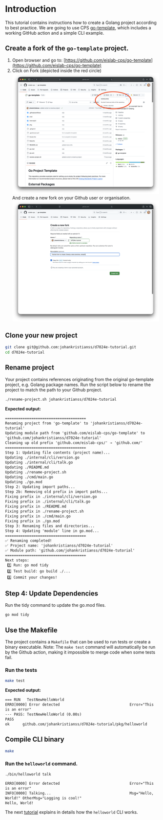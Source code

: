 # Introduction 
This tutorial contains instructions how to create a Golang project according to best practice. We are going to use CPS [go-template](https://github.com/eislab-cps/go-template), which includes a working GitHub action and a simple CLI example.

## Create a fork of the `go-template` project.
1. Open browser and go to: [https://github.com/eislab-cps/go-template](https://github.com/eislab-cps/go-template)
2. Click on Fork (depicted inside the red circle)
![fork](imgs/fork.png)
And create a new fork on your Github user or organisation.
![fork](imgs/new-fork.png)

## Clone your new project
```bash
git clone git@github.com:johankristianss/d7024e-tutorial.git
cd d7024e-tutorial
```

## Rename project
Your project contains references originating from the original go-template project, e.g. Golang package names. Run the script below to rename the project to match the path to your Github project.

```bash
./rename-project.sh johankristianss/d7024e-tutorial
```

**Expected output:**
```console
=====================================
Renaming project from 'go-template' to 'johankristianss/d7024e-tutorial'
Updating module path from 'github.com/eislab-cps/go-template' to 'github.com/johankristianss/d7024e-tutorial'
Cleaning up old prefix 'github.com/eislab-cps/' → 'github.com/'
=====================================
Step 1: Updating file contents (project name)...
Updating ./internal/cli/version.go
Updating ./internal/cli/talk.go
Updating ./README.md
Updating ./rename-project.sh
Updating ./cmd/main.go
Updating ./go.mod
Step 2: Updating import paths...
Step 2b: Removing old prefix in import paths...
Fixing prefix in ./internal/cli/version.go
Fixing prefix in ./internal/cli/talk.go
Fixing prefix in ./README.md
Fixing prefix in ./rename-project.sh
Fixing prefix in ./cmd/main.go
Fixing prefix in ./go.mod
Step 3: Renaming files and directories...
Step 4: Updating 'module' line in go.mod...
=====================================
✅ Renaming completed!
✅ Project name: 'johankristianss/d7024e-tutorial'
✅ Module path: 'github.com/johankristianss/d7024e-tutorial'
=====================================
Next steps:
 1️⃣ Run: go mod tidy
 2️⃣ Test build: go build ./...
 3️⃣ Commit your changes!
```

## Step 4: Update Dependencies
Run the tidy command to update the go.mod files.

```bash
go mod tidy
```

## Use the Makefile
The project contains a `Makefile` that can be used to run tests or create a binary executable.
Note: The `make test` command will automatically be run by the Github action, making it impossible to merge code when some tests fail.

### Run the tests

```bash
make test
```

**Expected output:**
```console
=== RUN   TestNewHelloWorld
ERRO[0000] Error detected                                Error="This is an error"
--- PASS: TestNewHelloWorld (0.00s)
PASS
ok  	github.com/johankristianss/d7024e-tutorial/pkg/helloworld
```

## Compile CLI binary
```bash
make 
```

### Run the `helloworld` command.
```console
./bin/helloworld talk
```
```console
ERRO[0000] Error detected                                Error="This is an error"
INFO[0000] Talking...                                    Msg="Hello, World!" OtherMsg="Logging is cool!"
Hello, World!
```

The next [tutorial](https://github.com/eislab-cps/d7024e/XXXX) explains in details how the `helloworld` CLI works.
